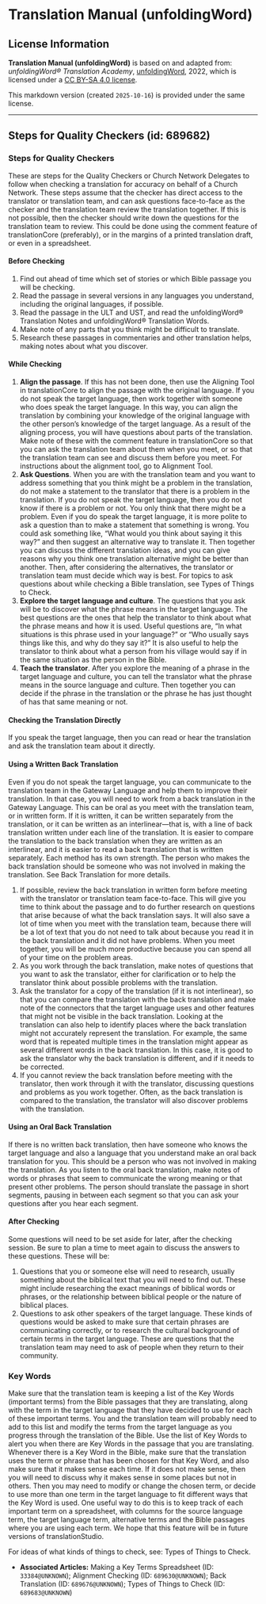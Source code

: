 # Translation Manual (unfoldingWord)

## License Information

**Translation Manual (unfoldingWord)** is based on and adapted from: _unfoldingWord® Translation Academy_, [unfoldingWord](https://unfoldingword.org/utw), 2022, which is licensed under a [CC BY-SA 4.0 license](https://creativecommons.org/licenses/by-sa/4.0/legalcode.en).

This markdown version (created `2025-10-16`) is provided under the same license.



--------------------------------

## Steps for Quality Checkers (id: 689682)

### Steps for Quality Checkers

These are steps for the Quality Checkers or Church Network Delegates to follow when checking a translation for accuracy on behalf of a Church Network. These steps assume that the checker has direct access to the translator or translation team, and can ask questions face\-to\-face as the checker and the translation team review the translation together. If this is not possible, then the checker should write down the questions for the translation team to review. This could be done using the comment feature of translationCore (preferably), or in the margins of a printed translation draft, or even in a spreadsheet.

#### Before Checking

1. Find out ahead of time which set of stories or which Bible passage you will be checking.
2. Read the passage in several versions in any languages you understand, including the original languages, if possible.
3. Read the passage in the ULT and UST, and read the unfoldingWord® Translation Notes and unfoldingWord® Translation Words.
4. Make note of any parts that you think might be difficult to translate.
5. Research these passages in commentaries and other translation helps, making notes about what you discover.

#### While Checking

1. **Align the passage**. If this has not been done, then use the Aligning Tool in translationCore to align the passage with the original language. If you do not speak the target language, then work together with someone who does speak the target language. In this way, you can align the translation by combining your knowledge of the original language with the other person’s knowledge of the target language. As a result of the aligning process, you will have questions about parts of the translation. Make note of these with the comment feature in translationCore so that you can ask the translation team about them when you meet, or so that the translation team can see and discuss them before you meet. For instructions about the alignment tool, go to Alignment Tool.
2. **Ask Questions**. When you are with the translation team and you want to address something that you think might be a problem in the translation, do not make a statement to the translator that there is a problem in the translation. If you do not speak the target language, then you do not know if there is a problem or not. You only think that there might be a problem. Even if you do speak the target language, it is more polite to ask a question than to make a statement that something is wrong. You could ask something like, “What would you think about saying it this way?” and then suggest an alternative way to translate it. Then together you can discuss the different translation ideas, and you can give reasons why you think one translation alternative might be better than another. Then, after considering the alternatives, the translator or translation team must decide which way is best. For topics to ask questions about while checking a Bible translation, see Types of Things to Check.
3. **Explore the target language and culture**. The questions that you ask will be to discover what the phrase means in the target language. The best questions are the ones that help the translator to think about what the phrase means and how it is used. Useful questions are, “In what situations is this phrase used in your language?” or “Who usually says things like this, and why do they say it?” It is also useful to help the translator to think about what a person from his village would say if in the same situation as the person in the Bible.
4. **Teach the translator**. After you explore the meaning of a phrase in the target language and culture, you can tell the translator what the phrase means in the source language and culture. Then together you can decide if the phrase in the translation or the phrase he has just thought of has that same meaning or not.

#### Checking the Translation Directly

If you speak the target language, then you can read or hear the translation and ask the translation team about it directly.

#### Using a Written Back Translation

Even if you do not speak the target language, you can communicate to the translation team in the Gateway Language and help them to improve their translation. In that case, you will need to work from a back translation in the Gateway Language. This can be oral as you meet with the translation team, or in written form. If it is written, it can be written separately from the translation, or it can be written as an interlinear—that is, with a line of back translation written under each line of the translation. It is easier to compare the translation to the back translation when they are written as an interlinear, and it is easier to read a back translation that is written separately. Each method has its own strength. The person who makes the back translation should be someone who was not involved in making the translation. See Back Translation for more details.

1. If possible, review the back translation in written form before meeting with the translator or translation team face\-to\-face. This will give you time to think about the passage and to do further research on questions that arise because of what the back translation says. It will also save a lot of time when you meet with the translation team, because there will be a lot of text that you do not need to talk about because you read it in the back translation and it did not have problems. When you meet together, you will be much more productive because you can spend all of your time on the problem areas.
2. As you work through the back translation, make notes of questions that you want to ask the translator, either for clarification or to help the translator think about possible problems with the translation.
3. Ask the translator for a copy of the translation (if it is not interlinear), so that you can compare the translation with the back translation and make note of the connectors that the target language uses and other features that might not be visible in the back translation. Looking at the translation can also help to identify places where the back translation might not accurately represent the translation. For example, the same word that is repeated multiple times in the translation might appear as several different words in the back translation. In this case, it is good to ask the translator why the back translation is different, and if it needs to be corrected.
4. If you cannot review the back translation before meeting with the translator, then work through it with the translator, discussing questions and problems as you work together. Often, as the back translation is compared to the translation, the translator will also discover problems with the translation.

#### Using an Oral Back Translation

If there is no written back translation, then have someone who knows the target language and also a language that you understand make an oral back translation for you. This should be a person who was not involved in making the translation. As you listen to the oral back translation, make notes of words or phrases that seem to communicate the wrong meaning or that present other problems. The person should translate the passage in short segments, pausing in between each segment so that you can ask your questions after you hear each segment.

#### After Checking

Some questions will need to be set aside for later, after the checking session. Be sure to plan a time to meet again to discuss the answers to these questions. These will be:

1. Questions that you or someone else will need to research, usually something about the biblical text that you will need to find out. These might include researching the exact meanings of biblical words or phrases, or the relationship between biblical people or the nature of biblical places.
2. Questions to ask other speakers of the target language. These kinds of questions would be asked to make sure that certain phrases are communicating correctly, or to research the cultural background of certain terms in the target language. These are questions that the translation team may need to ask of people when they return to their community.

### Key Words

Make sure that the translation team is keeping a list of the Key Words (important terms) from the Bible passages that they are translating, along with the term in the target language that they have decided to use for each of these important terms. You and the translation team will probably need to add to this list and modify the terms from the target language as you progress through the translation of the Bible. Use the list of Key Words to alert you when there are Key Words in the passage that you are translating. Whenever there is a Key Word in the Bible, make sure that the translation uses the term or phrase that has been chosen for that Key Word, and also make sure that it makes sense each time. If it does not make sense, then you will need to discuss why it makes sense in some places but not in others. Then you may need to modify or change the chosen term, or decide to use more than one term in the target language to fit different ways that the Key Word is used. One useful way to do this is to keep track of each important term on a spreadsheet, with columns for the source language term, the target language term, alternative terms and the Bible passages where you are using each term. We hope that this feature will be in future versions of translationStudio.

For ideas of what kinds of things to check, see: Types of Things to Check.

* **Associated Articles:** Making a Key Terms Spreadsheet (ID: `33384@UNKNOWN`); Alignment Checking (ID: `689630@UNKNOWN`); Back Translation (ID: `689676@UNKNOWN`); Types of Things to Check (ID: `689683@UNKNOWN`)

